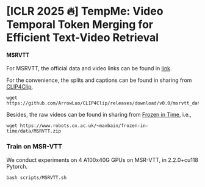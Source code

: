 # [ICLR 2025 🔥] TempMe: Video Temporal Token Merging for Efficient Text-Video Retrieval
  
#### MSRVTT
For MSRVTT, the official data and video links can be found in [link](http://ms-multimedia-challenge.com/2017/dataset).

For the convenience, the splits and captions can be found in sharing from [CLIP4Clip](https://github.com/ArrowLuo/CLIP4Clip/),

```shell
wget https://github.com/ArrowLuo/CLIP4Clip/releases/download/v0.0/msrvtt_data.zip
```

Besides, the raw videos can be found in sharing from [Frozen in Time](https://github.com/m-bain/frozen-in-time), i.e.,

```shell
wget https://www.robots.ox.ac.uk/~maxbain/frozen-in-time/data/MSRVTT.zip
```

###  Train on MSR-VTT

We conduct experiments on 4 A100x40G GPUs on MSR-VTT, in 2.2.0+cu118 Pytorch.

```shell
bash scripts/MSRVTT.sh
```

